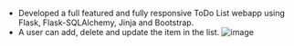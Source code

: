 * Developed a full featured and fully responsive ToDo List webapp using Flask, Flask-SQLAlchemy, Jinja and Bootstrap.
* A user can add, delete and update the item in the list.
![image](https://github.com/parulhardaha/todo-list/assets/114014173/134c0e6b-0c57-4c85-affa-da9dde056edf)
